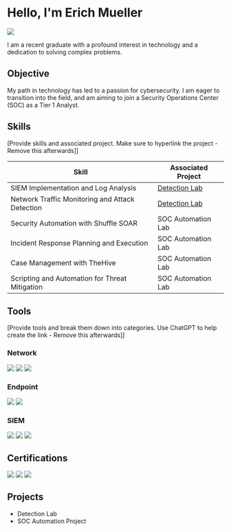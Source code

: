 # Hello, I'm Erich Mueller
<a href="https://linkedin.com/in/erich-mueller"><img src="https://img.shields.io/badge/-LinkedIn-0072b1?&style=for-the-badge&logo=linkedin&logoColor=white" /></a>

I am a recent graduate with a profound interest in technology and a dedication to solving complex problems.

## Objective

My path in technology has led to a passion for cybersecurity. I am eager to transition into the field, and am aiming to join a Security Operations Center (SOC) as a Tier 1 Analyst.

## Skills
[Provide skills and associated project. Make sure to hyperlink the project - Remove this afterwards]]

| Skill                                         | Associated Project         |
|-----------------------------------------------|----------------------------|
| SIEM Implementation and Log Analysis          | <a href="https://google.com">Detection Lab</a>|
| Network Traffic Monitoring and Attack Detection | <a href="https://google.com">Detection Lab</a>|
| Security Automation with Shuffle SOAR         | SOC Automation Lab|
| Incident Response Planning and Execution      | SOC Automation Lab|
| Case Management with TheHive                  | SOC Automation Lab|
| Scripting and Automation for Threat Mitigation | SOC Automation Lab|

## Tools
[Provide tools and break them down into categories. Use ChatGPT to help create the link - Remove this afterwards]]

### Network
<div>
    <img src="https://img.shields.io/badge/-Wireshark-1679A7?&style=for-the-badge&logo=Wireshark&logoColor=white" />
    <img src="https://img.shields.io/badge/-Suricata-EF3B2D?&style=for-the-badge&logo=Suricata&logoColor=white" />
    <img src="https://img.shields.io/badge/-Zeek-777BB4?&style=for-the-badge&logo=Zeek&logoColor=white" />
</div>

### Endpoint
<div>
    <img src="https://img.shields.io/badge/-Microsoft_Defender_for_Endpoint-00A4EF?&style=for-the-badge&logo=Microsoft&logoColor=white" />
    <img src="https://img.shields.io/badge/-Velociraptor-4B275F?&style=for-the-badge&logo=Velociraptor&logoColor=white" />
</div>

### SIEM
<div>
    <img src="https://img.shields.io/badge/-Microsoft_Sentinel-0078D4?&style=for-the-badge&logo=Microsoft&logoColor=white" />
    <img src="https://img.shields.io/badge/-Splunk-000000?&style=for-the-badge&logo=Splunk&logoColor=white" />
    <img src="https://img.shields.io/badge/-Elastic-005571?&style=for-the-badge&logo=Elastic&logoColor=white" />
</div>

## Certifications
<div>
<a href="https://www.credly.com/badges/9523e0a3-68c0-4d15-b4f2-aad486abe199/public_url"><img src="https://img.shields.io/badge/-CC-006400?&style=for-the-badge&logo=ISC2&logoColor=white" /></a>
<a href="https://www.credly.com/badges/329bf8b4-7992-4ade-9393-f5e0f7ef687e/public_url"><img src="https://img.shields.io/badge/-Cybersecurity Certificate-FF0000?&style=for-the-badge&logo=Google&logoColor=white" /></a>
<a href="https://www.credly.com/badges/53c9ffd7-0f9a-4264-bf82-6f9b19337720/public_url"><img src="https://img.shields.io/badge/-Certified Cloud Practitioner-005080?&style=for-the-badge&logo=AWS&logoColor=white" /></a>

</div>

## Projects
- Detection Lab
- SOC Automation Project
